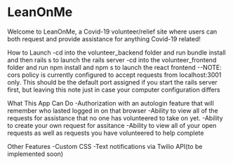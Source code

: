 # LeanOnMe
Welcome to LeanOnMe, a Covid-19 volunteer/relief site where users can both request and provide assistance for anything Covid-19 related!


How to Launch
-cd into the volunteer_backend folder and run bundle install and then rails s to launch the rails server
-cd into the volunteer_frontend folder and run npm install and npm s to launch the react frontend
--NOTE: cors policy is currently configured to accept requests from localhost:3001 only. This should be the default port assigned if you start the rails server first, but leaving this note just in case your computer configuration differs

What This App Can Do
-Authorization with an autologin feature that will remember who lasted logged in on that browser
-Ability to view all of the requests for assistance that no one has volunteered to take on yet.
-Ability to create your own request for assitance
-Ability to view all of your open requests as well as requests you have volunteered to help complete

Other Features
-Custom CSS
-Text notifications via Twilio API(to be implemented soon)